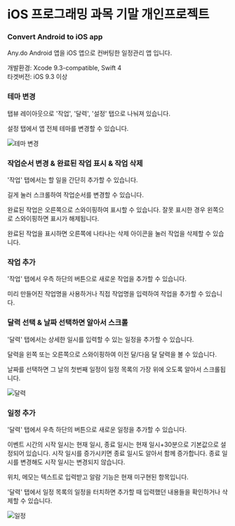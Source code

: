 # iOS 프로그래밍 과목 기말 개인프로젝트

### Convert Android to iOS app
Any.do Android 앱을 iOS 앱으로 컨버팅한 일정관리 앱 입니다.

개발환경: Xcode 9.3-compatible, Swift 4<br>
타겟버전: iOS 9.3 이상

### 테마 변경
탭뷰 레이아웃으로 '작업', '달력', '설정' 탭으로 나눠져 있습니다.<p>
설정 탭에서 앱 전체 테마를 변경할 수 있습니다.<p>
![테마 변경](https://postfiles.pstatic.net/MjAxOTAxMTJfMTIw/MDAxNTQ3MjQ3MTE0MDQy.2JXpCG7ZsLrfLrT6ugfMNogFPNEy07ugwbgNfzB60RQg.yFPpHaKAjTSDVLfpLbIy-3hzQYTCht2sF-l0AOfjM9Ig.PNG.dragon20002/%ED%85%8C%EB%A7%88_%EB%B3%80%EA%B2%BD.png?type=w580)

### 작업순서 변경 & 완료된 작업 표시 & 작업 삭제
'작업' 탭에서는 할 일을 간단히 추가할 수 있습니다.<p>
길게 눌러 스크롤하여 작업순서를 변경할 수 있습니다.<p>
완료된 작업은 오른쪽으로 스와이핑하여 표시할 수 있습니다. 잘못 표시한 경우 왼쪽으로 스와이핑하면 표시가 해제됩니다.<p>
완료된 작업을 표시하면 오른쪽에 나타나는 삭제 아이콘을 눌러 작업을 삭제할 수 있습니다.<p>

### 작업 추가
'작업' 탭에서 우측 하단의 버튼으로 새로운 작업을 추가할 수 있습니다.<p>
미리 만들어진 작업명을 사용하거나 직접 작업명을 입력하여 작업을 추가할 수 있습니다.<p>

### 달력 선택 & 날짜 선택하면 알아서 스크롤
'달력' 탭에서는 상세한 일시를 입력할 수 있는 일정을 추가할 수 있습니다.<p>
달력을 왼쪽 또는 오른쪽으로 스와이핑하여 이전 달/다음 달 달력을 볼 수 있습니다.<p>
날짜를 선택하면 그 날의 첫번째 일정이 일정 목록의 가장 위에 오도록 알아서 스크롤됩니다.<p>
![달력](https://postfiles.pstatic.net/MjAxOTAxMTJfMTgg/MDAxNTQ3MjQ3MTE0MDM5.Q-aS3zXn8O7M6hDJ7er30_jSxsxe3nhewMErHzEBqIsg.z4jZHn1g7QkVFqcjv0X2Q6NciX65WsBVlZrnsEVoGpMg.PNG.dragon20002/%EB%8B%AC%EB%A0%A5_%EC%84%A0%ED%83%9D__%EB%82%A0%EC%A7%9C_%EC%84%A0%ED%83%9D%ED%95%98%EB%A9%B4_%EC%95%8C%EC%95%84%EC%84%9C_%EC%8A%A4%ED%81%AC%EB%A1%A4.png?type=w580)

### 일정 추가
'달력' 탭에서 우측 하단의 버튼으로 새로운 일정을 추가할 수 있습니다.<p>
이벤트 시간의 시작 일시는 현재 일시, 종료 일시는 현재 일시+30분으로 기본값으로 설정되어 있습니다. 시작 일시를 증가시키면 종료 일시도 알아서 함께 증가합니다. 종료 일시를 변경해도 시작 일시는 변경되지 않습니다.<p>
위치, 메모는 텍스트로 입력받고 알람 기능은 현재 미구현된 항목입니다.<p>
'달력' 탭에서 일정 목록의 일정을 터치하면 추가할 때 입력했던 내용들을 확인하거나 삭제할 수 있습니다.<p>
![일정](https://postfiles.pstatic.net/MjAxOTAxMTJfMjM3/MDAxNTQ3MjQ3MTE0MDM1.YRFOhNkp8DTN75OH1o2JxVz1l9X7V4BAK74Sg3XAaKcg.4LvHbACDioeTQzjMQCvDKwGN6mbxwHXrPwcUZM8rIQkg.PNG.dragon20002/%EC%9D%BC%EC%A0%95_%EC%B6%94%EA%B0%80.png?type=w580)
